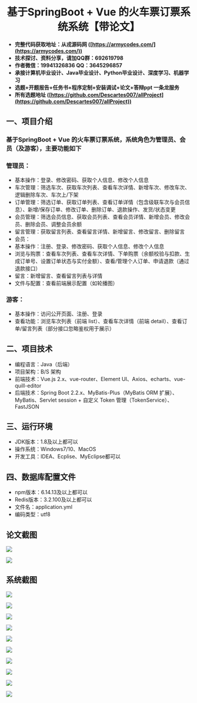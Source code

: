 <h1 align="center">基于SpringBoot + Vue 的火车票订票系统系统【带论文】</h1></p>

- <b>完整代码获取地址：从戎源码网 ([https://armycodes.com/](https://armycodes.com/))</b>
- <b>技术探讨、资料分享，请加QQ群：692619798</b>
- <b>作者微信：19941326836  QQ：3645296857</b>
- <b>承接计算机毕业设计、Java毕业设计、Python毕业设计、深度学习、机器学习</b>
- <b>选题+开题报告+任务书+程序定制+安装调试+论文+答辩ppt 一条龙服务</b>
- <b>所有选题地址 ([https://github.com/Descartes007/allProject](https://github.com/Descartes007/allProject)) </b>

## 一、项目介绍

### 基于SpringBoot + Vue 的火车票订票系统，系统角色为管理员、会员（及游客），主要功能如下
### 管理员：
- 基本操作：登录、修改密码、获取个人信息、修改个人信息
- 车次管理：筛选车次、获取车次列表、查看车次详情、新增车次、修改车次、逻辑删除车次、车次上/下架
- 订单管理：筛选订单、获取订单列表、查看订单详情（包含级联车次与会员信息）、新增/保存订单、修改订单、删除订单、退款操作、发货/状态变更
- 会员管理：筛选会员信息、获取会员列表、查看会员详情、新增会员、修改会员、删除会员、调整会员余额
- 留言管理：获取留言列表、查看留言详情、新增留言、修改留言、删除留言
- 会员：
- 基本操作：注册、登录、修改密码、获取个人信息、修改个人信息
- 浏览与购票：查看车次列表、查看车次详情、下单购票（余额校验与扣款、生成订单号、设置订单状态与实付金额）、查看/管理个人订单、申请退款（通过退款接口）
- 留言：新增留言、查看留言列表与详情
- 文件与配置：查看前端展示配置（如轮播图）
### 游客：
- 基本操作：访问公开页面、注册、登录
- 查看功能：浏览车次列表（前端 list）、查看车次详情（前端 detail）、查看订单/留言列表（部分接口忽略鉴权用于展示）

## 二、项目技术

- 编程语言：Java（后端）
- 项目架构：B/S 架构
- 前端技术：Vue.js 2.x、vue-router、Element UI、Axios、echarts、vue-quill-editor
- 后端技术：Spring Boot 2.2.x、MyBatis-Plus（MyBatis ORM 扩展）、MyBatis、Servlet session + 自定义 Token 管理（TokenService）、FastJSON


## 三、运行环境

- JDK版本：1.8及以上都可以
- 操作系统：Windows7/10、MacOS
- 开发工具：IDEA、Ecplise、MyEclipse都可以

## 四、数据库配置文件

- npm版本：6.14.13及以上都可以
- Redis版本：3.2.100及以上都可以
- 文件名：application.yml
- 编码类型：utf8

## 论文截图

![](screenshot/1.png)

![](screenshot/2.png)

## 系统截图

![](screenshot/3.png)

![](screenshot/4.png)

![](screenshot/5.png)

![](screenshot/6.png)

![](screenshot/7.png)

![](screenshot/8.png)

![](screenshot/9.png)

![](screenshot/10.png)

![](screenshot/11.png)

![](screenshot/12.png)